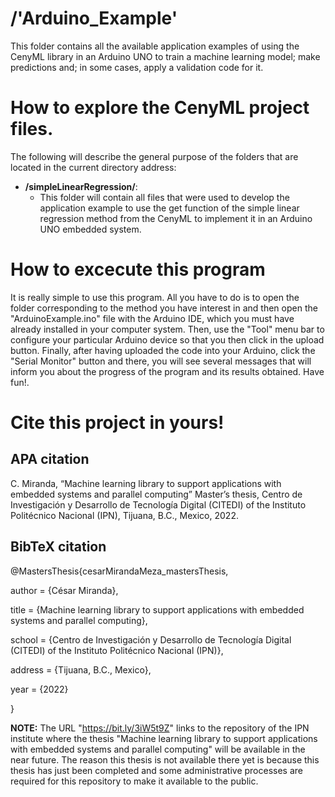 # /'Arduino\_Example'
This folder contains all the available application examples of using the CenyML library in an Arduino UNO to train a machine learning model; make predictions and; in some cases, apply a validation code for it.

# How to explore the CenyML project files.
The following will describe the general purpose of the folders that are located in the current directory address:

- **/simpleLinearRegression/**:
    - This folder will contain all files that were used to develop the application example to use the get function of the simple linear regression method from the CenyML to implement it in an Arduino UNO embedded system.

# How to excecute this program
It is really simple to use this program. All you have to do is to open the folder corresponding to the method you have interest in and then open the "ArduinoExample.ino" file with the Arduino IDE, which you must have already installed in your computer system. Then, use the "Tool" menu bar to configure your particular Arduino device so that you then click in the upload button. Finally, after having uploaded the code into your Arduino, click the "Serial Monitor" button and there, you will see several messages that will inform you about the progress of the program and its results obtained. Have fun!.

# Cite this project in yours!

## APA citation
 C. Miranda, “Machine learning library to support applications with embedded systems and parallel computing” Master’s thesis, Centro de Investigación y Desarrollo de Tecnología Digital (CITEDI) of the Instituto Politécnico Nacional (IPN), Tijuana, B.C., Mexico, 2022.

## BibTeX citation
@MastersThesis{cesarMirandaMeza_mastersThesis,

author = {César Miranda},

title  = {Machine learning library to support applications with embedded systems and parallel computing},

school = {Centro de Investigación y Desarrollo de Tecnología Digital (CITEDI) of the Instituto Politécnico Nacional (IPN)},

address = {Tijuana, B.C., Mexico},

year   = {2022}

}

**NOTE:** The URL "https://bit.ly/3iW5t9Z" links to the repository of the IPN institute where the thesis "Machine learning library to support applications with embedded systems and parallel computing" will be available in the near future. The reason this thesis is not available there yet is because this thesis has just been completed and some administrative processes are required for this repository to make it available to the public.
